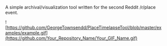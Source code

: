 A simple archival/visualization tool written for the second Reddit /r/place event.


![https://github.com/GeorgeTownsendd/PlaceTimelapseTool/blob/master/examples/example.gif](https://github.com/Your_Repository_Name/Your_GIF_Name.gif)
